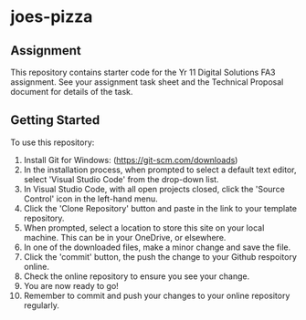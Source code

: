 # joes-pizza
## Assignment
This repository contains starter code for the Yr 11 Digital Solutions FA3 assignment. See your assignment task sheet and the Technical Proposal document for details of the task.


## Getting Started
To use this repository:
1. Install Git for Windows: (https://git-scm.com/downloads)
2. In the installation process, when prompted to select a default text editor, select 'Visual Studio Code' from the drop-down list.
3. In Visual Studio Code, with all open projects closed, click the 'Source Control' icon in the left-hand menu.
4. Click the 'Clone Repository' button and paste in the link to your template repository.
5. When prompted, select a location to store this site on your local machine. This can be in your OneDrive, or elsewhere.
6. In one of the downloaded files, make a minor change and save the file.
7. Click the 'commit' button, the push the change to your Github respoitory online.
8. Check the online repository to ensure you see your change.
9. You are now ready to go!
10. Remember to commit and push your changes to your online repository regularly.
